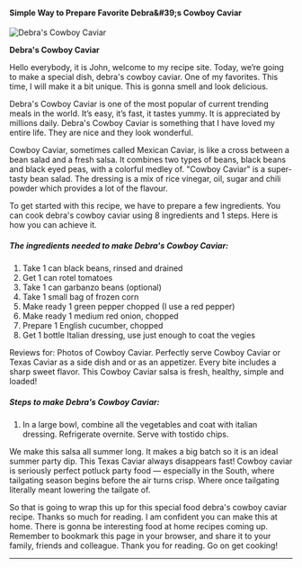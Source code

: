             

#### Simple Way to Prepare Favorite Debra&amp;#39;s Cowboy Caviar

![Debra's Cowboy Caviar](https://img-global.cpcdn.com/recipes/2bf86e207338e105/751x532cq70/debras-cowboy-caviar-recipe-main-photo.jpg)

**Debra's Cowboy Caviar**

Hello everybody, it is John, welcome to my recipe site. Today, we’re going to make a special dish, debra's cowboy caviar. One of my favorites. This time, I will make it a bit unique. This is gonna smell and look delicious.

Debra's Cowboy Caviar is one of the most popular of current trending meals in the world. It’s easy, it’s fast, it tastes yummy. It is appreciated by millions daily. Debra's Cowboy Caviar is something that I have loved my entire life. They are nice and they look wonderful.

Cowboy Caviar, sometimes called Mexican Caviar, is like a cross between a bean salad and a fresh salsa. It combines two types of beans, black beans and black eyed peas, with a colorful medley of. "Cowboy Caviar" is a super-tasty bean salad. The dressing is a mix of rice vinegar, oil, sugar and chili powder which provides a lot of the flavour.

To get started with this recipe, we have to prepare a few ingredients. You can cook debra's cowboy caviar using 8 ingredients and 1 steps. Here is how you can achieve it.

##### The ingredients needed to make Debra's Cowboy Caviar:

1.  Take 1 can black beans, rinsed and drained
2.  Get 1 can rotel tomatoes
3.  Take 1 can garbanzo beans (optional)
4.  Take 1 small bag of frozen corn
5.  Make ready 1 green pepper chopped (I use a red pepper)
6.  Make ready 1 medium red onion, chopped
7.  Prepare 1 English cucumber, chopped
8.  Get 1 bottle Italian dressing, use just enough to coat the vegies

Reviews for: Photos of Cowboy Caviar. Perfectly serve Cowboy Caviar or Texas Caviar as a side dish and or as an appetizer. Every bite includes a sharp sweet flavor. This Cowboy Caviar salsa is fresh, healthy, simple and loaded!

##### Steps to make Debra's Cowboy Caviar:

1.  In a large bowl, combine all the vegetables and coat with italian dressing. Refrigerate overnite. Serve with tostido chips.

We make this salsa all summer long. It makes a big batch so it is an ideal summer party dip. This Texas Caviar always disappears fast! Cowboy caviar is seriously perfect potluck party food — especially in the South, where tailgating season begins before the air turns crisp. Where once tailgating literally meant lowering the tailgate of.

So that is going to wrap this up for this special food debra's cowboy caviar recipe. Thanks so much for reading. I am confident you can make this at home. There is gonna be interesting food at home recipes coming up. Remember to bookmark this page in your browser, and share it to your family, friends and colleague. Thank you for reading. Go on get cooking!

* * *